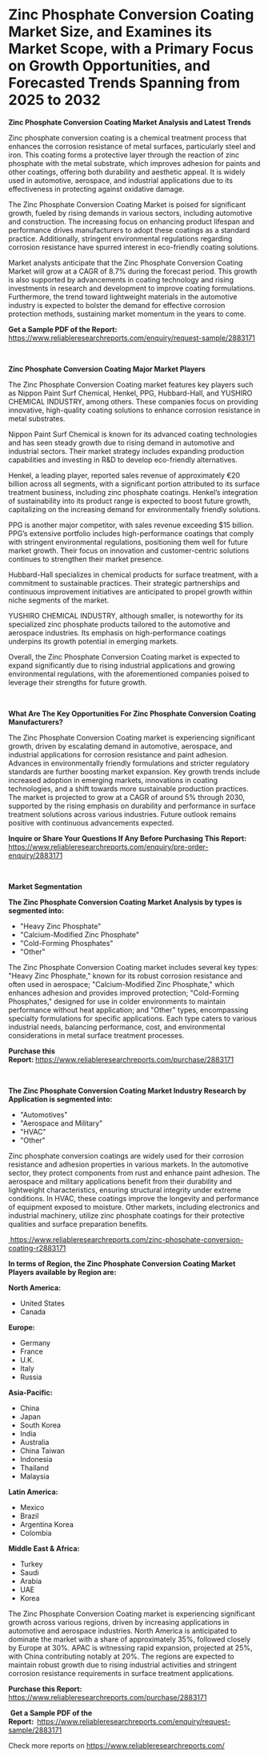 <p><h1>Zinc Phosphate Conversion Coating Market Size, and Examines its Market Scope, with a Primary Focus on Growth Opportunities, and Forecasted Trends Spanning from 2025 to 2032</h1></p><p><strong>Zinc Phosphate Conversion Coating Market Analysis and Latest Trends</strong></p>
<p><p>Zinc phosphate conversion coating is a chemical treatment process that enhances the corrosion resistance of metal surfaces, particularly steel and iron. This coating forms a protective layer through the reaction of zinc phosphate with the metal substrate, which improves adhesion for paints and other coatings, offering both durability and aesthetic appeal. It is widely used in automotive, aerospace, and industrial applications due to its effectiveness in protecting against oxidative damage.</p><p>The Zinc Phosphate Conversion Coating Market is poised for significant growth, fueled by rising demands in various sectors, including automotive and construction. The increasing focus on enhancing product lifespan and performance drives manufacturers to adopt these coatings as a standard practice. Additionally, stringent environmental regulations regarding corrosion resistance have spurred interest in eco-friendly coating solutions.</p><p>Market analysts anticipate that the Zinc Phosphate Conversion Coating Market will grow at a CAGR of 8.7% during the forecast period. This growth is also supported by advancements in coating technology and rising investments in research and development to improve coating formulations. Furthermore, the trend toward lightweight materials in the automotive industry is expected to bolster the demand for effective corrosion protection methods, sustaining market momentum in the years to come.</p></p>
<p><strong>Get a Sample PDF of the Report:&nbsp;</strong> <a href="https://www.reliableresearchreports.com/enquiry/request-sample/2883171?utm_campaign=2395&utm_medium=2&utm_source=Github&utm_content=ia&utm_term=13032025&utm_id=zinc-phosphate-conversion-coating">https://www.reliableresearchreports.com/enquiry/request-sample/2883171</a></p>
<p>&nbsp;</p>
<p><strong>Zinc Phosphate Conversion Coating Major Market Players</strong></p>
<p><p>The Zinc Phosphate Conversion Coating market features key players such as Nippon Paint Surf Chemical, Henkel, PPG, Hubbard-Hall, and YUSHIRO CHEMICAL INDUSTRY, among others. These companies focus on providing innovative, high-quality coating solutions to enhance corrosion resistance in metal substrates.</p><p>Nippon Paint Surf Chemical is known for its advanced coating technologies and has seen steady growth due to rising demand in automotive and industrial sectors. Their market strategy includes expanding production capabilities and investing in R&D to develop eco-friendly alternatives.</p><p>Henkel, a leading player, reported sales revenue of approximately €20 billion across all segments, with a significant portion attributed to its surface treatment business, including zinc phosphate coatings. Henkel’s integration of sustainability into its product range is expected to boost future growth, capitalizing on the increasing demand for environmentally friendly solutions.</p><p>PPG is another major competitor, with sales revenue exceeding $15 billion. PPG’s extensive portfolio includes high-performance coatings that comply with stringent environmental regulations, positioning them well for future market growth. Their focus on innovation and customer-centric solutions continues to strengthen their market presence.</p><p>Hubbard-Hall specializes in chemical products for surface treatment, with a commitment to sustainable practices. Their strategic partnerships and continuous improvement initiatives are anticipated to propel growth within niche segments of the market.</p><p>YUSHIRO CHEMICAL INDUSTRY, although smaller, is noteworthy for its specialized zinc phosphate products tailored to the automotive and aerospace industries. Its emphasis on high-performance coatings underpins its growth potential in emerging markets.</p><p>Overall, the Zinc Phosphate Conversion Coating market is expected to expand significantly due to rising industrial applications and growing environmental regulations, with the aforementioned companies poised to leverage their strengths for future growth.</p></p>
<p>&nbsp;</p>
<p><strong>What Are The Key Opportunities For Zinc Phosphate Conversion Coating Manufacturers?</strong></p>
<p><p>The Zinc Phosphate Conversion Coating market is experiencing significant growth, driven by escalating demand in automotive, aerospace, and industrial applications for corrosion resistance and paint adhesion. Advances in environmentally friendly formulations and stricter regulatory standards are further boosting market expansion. Key growth trends include increased adoption in emerging markets, innovations in coating technologies, and a shift towards more sustainable production practices. The market is projected to grow at a CAGR of around 5% through 2030, supported by the rising emphasis on durability and performance in surface treatment solutions across various industries. Future outlook remains positive with continuous advancements expected.</p></p>
<p><strong>Inquire or Share Your Questions If Any Before Purchasing This Report:</strong> <a href="https://www.reliableresearchreports.com/enquiry/pre-order-enquiry/2883171?utm_campaign=2395&utm_medium=2&utm_source=Github&utm_content=ia&utm_term=13032025&utm_id=zinc-phosphate-conversion-coating">https://www.reliableresearchreports.com/enquiry/pre-order-enquiry/2883171</a></p>
<p>&nbsp;</p>
<p><strong>Market Segmentation</strong></p>
<p><strong>The Zinc Phosphate Conversion Coating Market Analysis by types is segmented into:</strong></p>
<p><ul><li>"Heavy Zinc Phosphate"</li><li>"Calcium-Modified Zinc Phosphate"</li><li>"Cold-Forming Phosphates"</li><li>"Other"</li></ul></p>
<p><p>The Zinc Phosphate Conversion Coating market includes several key types: "Heavy Zinc Phosphate," known for its robust corrosion resistance and often used in aerospace; "Calcium-Modified Zinc Phosphate," which enhances adhesion and provides improved protection; "Cold-Forming Phosphates," designed for use in colder environments to maintain performance without heat application; and "Other" types, encompassing specialty formulations for specific applications. Each type caters to various industrial needs, balancing performance, cost, and environmental considerations in metal surface treatment processes.</p></p>
<p><strong>Purchase this Report:&nbsp;</strong><a href="https://www.reliableresearchreports.com/purchase/2883171?utm_campaign=2395&utm_medium=2&utm_source=Github&utm_content=ia&utm_term=13032025&utm_id=zinc-phosphate-conversion-coating">https://www.reliableresearchreports.com/purchase/2883171</a></p>
<p>&nbsp;</p>
<p><strong>The Zinc Phosphate Conversion Coating Market Industry Research by Application is segmented into:</strong></p>
<p><ul><li>"Automotives"</li><li>"Aerospace and Military"</li><li>"HVAC"</li><li>"Other"</li></ul></p>
<p><p>Zinc phosphate conversion coatings are widely used for their corrosion resistance and adhesion properties in various markets. In the automotive sector, they protect components from rust and enhance paint adhesion. The aerospace and military applications benefit from their durability and lightweight characteristics, ensuring structural integrity under extreme conditions. In HVAC, these coatings improve the longevity and performance of equipment exposed to moisture. Other markets, including electronics and industrial machinery, utilize zinc phosphate coatings for their protective qualities and surface preparation benefits.</p></p>
<p><a href="https://www.reliableresearchreports.com/zinc-phosphate-conversion-coating-r2883171?utm_campaign=2395&utm_medium=2&utm_source=Github&utm_content=ia&utm_term=13032025&utm_id=zinc-phosphate-conversion-coating">&nbsp;https://www.reliableresearchreports.com/zinc-phosphate-conversion-coating-r2883171</a></p>
<p><strong>In terms of Region, the Zinc Phosphate Conversion Coating Market Players available by Region are:</strong></p>
<p>
    <p> <strong> North America: </strong>
        <ul>
            <li>United States</li>
            <li>Canada</li>
        </ul>
        </p> 
    <p> <strong> Europe: </strong>
        <ul>
            <li>Germany</li>
            <li>France</li>
            <li>U.K.</li>
            <li>Italy</li>
            <li>Russia</li>
        </ul>
        </p> 
    <p> <strong> Asia-Pacific: </strong>
        <ul>
            <li>China</li>
            <li>Japan</li>
            <li>South Korea</li>
            <li>India</li>
            <li>Australia</li>
            <li>China Taiwan</li>
            <li>Indonesia</li>
            <li>Thailand</li>
            <li>Malaysia</li>
        </ul>
        </p> 
    <p> <strong> Latin America: </strong>
        <ul>
            <li>Mexico</li>
            <li>Brazil</li>
            <li>Argentina Korea</li>
            <li>Colombia</li>
        </ul>
        </p> 
    <p> <strong> Middle East & Africa: </strong>
        <ul>
            <li>Turkey</li>
            <li>Saudi</li>
            <li>Arabia</li>
            <li>UAE</li>
            <li>Korea</li>
        </ul>
    </p>
    </p>
<p><p>The Zinc Phosphate Conversion Coating market is experiencing significant growth across various regions, driven by increasing applications in automotive and aerospace industries. North America is anticipated to dominate the market with a share of approximately 35%, followed closely by Europe at 30%. APAC is witnessing rapid expansion, projected at 25%, with China contributing notably at 20%. The regions are expected to maintain robust growth due to rising industrial activities and stringent corrosion resistance requirements in surface treatment applications.</p></p>
<p><strong>Purchase this Report: </strong><a href="https://www.reliableresearchreports.com/purchase/2883171?utm_campaign=2395&utm_medium=2&utm_source=Github&utm_content=ia&utm_term=13032025&utm_id=zinc-phosphate-conversion-coating">https://www.reliableresearchreports.com/purchase/2883171</a></p>
<p>&nbsp;<strong>Get a Sample PDF of the Report:&nbsp;&nbsp;</strong><a href="https://www.reliableresearchreports.com/enquiry/request-sample/2883171?utm_campaign=2395&utm_medium=2&utm_source=Github&utm_content=ia&utm_term=13032025&utm_id=zinc-phosphate-conversion-coating">https://www.reliableresearchreports.com/enquiry/request-sample/2883171</a></p>
<p><strong></strong></p>
<p>Check more reports on <a href="https://www.reliableresearchreports.com/?utm_campaign=2395&utm_medium=2&utm_source=Github&utm_content=ia&utm_term=13032025&utm_id=zinc-phosphate-conversion-coating">https://www.reliableresearchreports.com/</a></p>